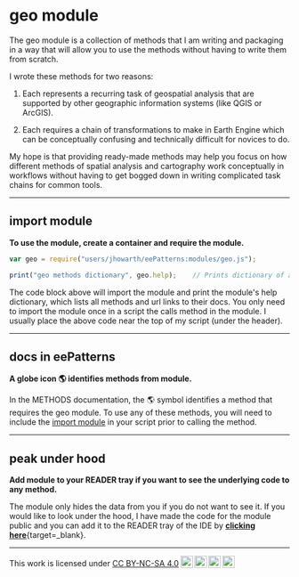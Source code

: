 # __geo module__

The geo module is a collection of methods that I am writing and packaging in a way that will allow you to use the methods without having to write them from scratch. 

I wrote these methods for two reasons:    

1. Each represents a recurring task of geospatial analysis that are supported by other geographic information systems (like QGIS or ArcGIS).

2. Each requires a chain of transformations to make in Earth Engine which can be conceptually confusing and technically difficult for novices to do.    

My hope is that providing ready-made methods may help you focus on how different methods of spatial analysis and cartography work conceptually in workflows without having to get bogged down in writing complicated task chains for common tools.  

---  

## __import module__  

__To use the module, create a container and require the module.__  

```js
var geo = require("users/jhowarth/eePatterns:modules/geo.js");

print("geo methods dictionary", geo.help);    // Prints dictionary of all tools in module.
```

The code block above will import the module and print the module's help dictionary, which lists all methods and url links to their docs. You only need to import the module once in a script the calls method in the module. I usually place the above code near the top of my script (under the header).  

---  

## __docs in eePatterns__  

__A globe icon :earth_americas: identifies methods from module.__  

In the METHODS documentation, the :earth_americas: symbol identifies a method that requires the geo module. To use any of these methods, you will need to include the [import module](#import-module) in your script prior to calling the method. 

---  

## __peak under hood__

__Add module to your READER tray if you want to see the underlying code to any method.__

The module only hides the data from you if you do not want to see it. If you would like to look under the hood, I have made the code for the module public and you can add it to the READER tray of the IDE by [__clicking here__](https://code.earthengine.google.com/?accept_repo=users/jhowarth/eePatterns){target=_blank}. 

---

<p xmlns:cc="http://creativecommons.org/ns#" >This work is licensed under <a href="https://creativecommons.org/licenses/by-nc-sa/4.0/?ref=chooser-v1" target="_blank" rel="license noopener noreferrer" style="display:inline-block;">CC BY-NC-SA 4.0<img style="height:22px!important;margin-left:3px;vertical-align:text-bottom;" src="https://mirrors.creativecommons.org/presskit/icons/cc.svg?ref=chooser-v1" alt=""><img style="height:22px!important;margin-left:3px;vertical-align:text-bottom;" src="https://mirrors.creativecommons.org/presskit/icons/by.svg?ref=chooser-v1" alt=""><img style="height:22px!important;margin-left:3px;vertical-align:text-bottom;" src="https://mirrors.creativecommons.org/presskit/icons/nc.svg?ref=chooser-v1" alt=""><img style="height:22px!important;margin-left:3px;vertical-align:text-bottom;" src="https://mirrors.creativecommons.org/presskit/icons/sa.svg?ref=chooser-v1" alt=""></a></p>
